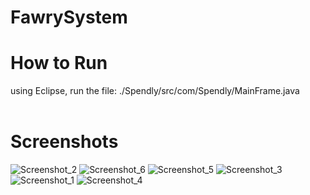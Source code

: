# FawrySystem
# How to Run
using Eclipse, run the file: ./Spendly/src/com/Spendly/MainFrame.java
<br><br>
# Screenshots

![Screenshot_2](https://user-images.githubusercontent.com/50156227/205760574-7563a78a-a171-4113-a2ef-213441f06fd0.png)
![Screenshot_6](https://user-images.githubusercontent.com/50156227/205760943-001e945a-5462-4883-89bd-541d81772b7a.png)
![Screenshot_5](https://user-images.githubusercontent.com/50156227/205760966-3c29345b-4ba6-41b4-840e-7b415bf2688d.png)
![Screenshot_3](https://user-images.githubusercontent.com/50156227/205761321-28cf2325-f8ce-4b4f-b9b2-38e174355a2c.png)
![Screenshot_1](https://user-images.githubusercontent.com/50156227/205760587-34929aab-44d7-4d89-aeac-574962e6df26.png)
![Screenshot_4](https://user-images.githubusercontent.com/50156227/205760593-00dc972d-ef5c-4ffe-9212-117ba16d6ee5.png)


